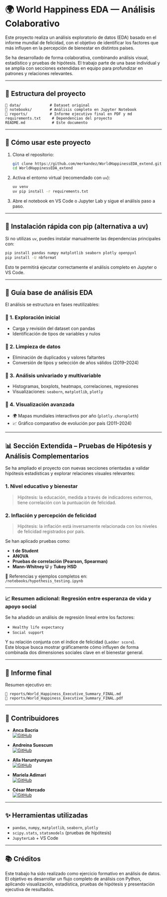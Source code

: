 # 🌍 World Happiness EDA — Análisis Colaborativo

Este proyecto realiza un análisis exploratorio de datos (EDA) basado en el informe mundial de felicidad, con el objetivo de identificar los factores que más influyen en la percepción de bienestar en distintos países.

Se ha desarrollado de forma colaborativa, combinando análisis visual, estadístico y pruebas de hipótesis. El trabajo parte de una base individual y se amplía con secciones extendidas en equipo para profundizar en patrones y relaciones relevantes.

---

## 📁 Estructura del proyecto

```
📂 data/             # Dataset original
📂 notebooks/        # Análisis completo en Jupyter Notebook
📂 reports/          # Informe ejecutivo final en PDF y md
requirements.txt     # Dependencias del proyecto
README.md            # Este documento
```

---

## 🚀 Cómo usar este proyecto

1. Clona el repositorio:
   ```bash
   git clone https://github.com/merkandez/WorldHappinessEDA_extend.git
   cd WorldHappinessEDA_extend
   ```

2. Activa el entorno virtual (recomendado con `uv`):
   ```bash
   uv venv
   uv pip install -r requirements.txt
   ```

3. Abre el notebook en VS Code o Jupyter Lab y sigue el análisis paso a paso.

---

## 🔧 Instalación rápida con pip (alternativa a uv)

Si no utilizas `uv`, puedes instalar manualmente las dependencias principales con:

```bash
pip install pandas numpy matplotlib seaborn plotly openpyxl
pip install -U nbformat
```

Esto te permitirá ejecutar correctamente el análisis completo en Jupyter o VS Code.

---

## 🔁 Guía base de análisis EDA

El análisis se estructura en fases reutilizables:

### 🔹 1. Exploración inicial
- Carga y revisión del dataset con pandas
- Identificación de tipos de variables y nulos

### 🔹 2. Limpieza de datos
- Eliminación de duplicados y valores faltantes
- Conversión de tipos y selección de años válidos (2019–2024)

### 🔹 3. Análisis univariado y multivariable
- Histogramas, boxplots, heatmaps, correlaciones, regresiones
- Visualizaciones: `seaborn`, `matplotlib`, `plotly`

### 🔹 4. Visualización avanzada
- 🌍 Mapas mundiales interactivos por año (`plotly.choropleth`)
- 📈 Gráfico comparativo de evolución por país (2011–2024)

---

## 📊 Sección Extendida – Pruebas de Hipótesis y Análisis Complementarios

Se ha ampliado el proyecto con nuevas secciones orientadas a validar hipótesis estadísticas y explorar relaciones visuales relevantes:

### 1. **Nivel educativo y bienestar**
> Hipótesis: la educación, medida a través de indicadores externos, tiene correlación con la puntuación de felicidad.

### 2. **Inflación y percepción de felicidad**
> Hipótesis: la inflación está inversamente relacionada con los niveles de felicidad registrados por país.

Se han aplicado pruebas como:
- **t de Student**
- **ANOVA**
- **Pruebas de correlación (Pearson, Spearman)**
- **Mann-Whitney U** y **Tukey HSD**

📁 Referencias y ejemplos completos en: `/notebooks/hypothesis_testing.ipynb`

---

### 📈 Resumen adicional: Regresión entre esperanza de vida y apoyo social

Se ha añadido un análisis de regresión lineal entre los factores:
- `Healthy life expectancy`
- `Social support`

Y su relación conjunta con el índice de felicidad (`Ladder score`).  
Este bloque busca mostrar gráficamente cómo influyen de forma combinada dos dimensiones sociales clave en el bienestar general.

---

## 📄 Informe final

Resumen ejecutivo en:

```
📁 reports/World_Happiness_Executive_Summary_FINAL.md
📁 reports/World_Happiness_Executive_Summary_FINAL.pdf
```

---

## 👥 Contribuidores

- **Anca Bacria**  
  [![GitHub](https://img.shields.io/badge/-@abac0-181717?style=flat&logo=github&logoColor=white)](https://github.com/a-bac-0)

- **Andreína Suescum**  
  [![GitHub](https://img.shields.io/badge/-@mariasuescum-181717?style=flat&logo=github&logoColor=white)](https://github.com/mariasuescum)

- **Alla Haruntyunyan**  
  [![GitHub](https://img.shields.io/badge/-@alharuty-181717?style=flat&logo=github&logoColor=white)](https://github.com/alharuty)

- **Mariela Adimari**  
  [![GitHub](https://img.shields.io/badge/-@marieadi-181717?style=flat&logo=github&logoColor=white)](https://github.com/marie-adi)

- **César Mercado**  
  [![GitHub](https://img.shields.io/badge/-@merkandez-181717?style=flat&logo=github&logoColor=white)](https://github.com/merkandez)

---

## ✨ Herramientas utilizadas

- `pandas`, `numpy`, `matplotlib`, `seaborn`, `plotly`
- `scipy.stats`, `statsmodels` (pruebas de hipótesis)
- `JupyterLab` + VS Code

---

## 📚 Créditos

Este trabajo ha sido realizado como ejercicio formativo en análisis de datos.  
El objetivo es desarrollar un flujo completo de análisis con Python, aplicando visualización, estadística, pruebas de hipótesis y presentación ejecutiva de resultados.

